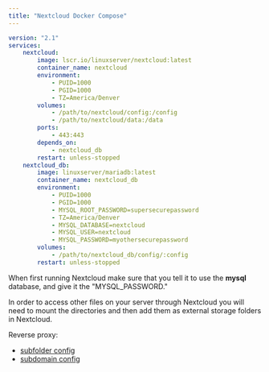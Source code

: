 ```yaml
---
title: "Nextcloud Docker Compose"
---
```

```yml
version: "2.1"
services:
	nextcloud:
		image: lscr.io/linuxserver/nextcloud:latest
		container_name: nextcloud
		environment:
			- PUID=1000
			- PGID=1000
			- TZ=America/Denver
		volumes:
			- /path/to/nextcloud/config:/config
			- /path/to/nextcloud/data:/data
		ports:
			- 443:443
		depends_on:
			- nextcloud_db
		restart: unless-stopped
	nextcloud_db:
		image: linuxserver/mariadb:latest
		container_name: nextcloud_db
		environment:
			- PUID=1000
			- PGID=1000
			- MYSQL_ROOT_PASSWORD=supersecurepassword
			- TZ=America/Denver
			- MYSQL_DATABASE=nextcloud
			- MYSQL_USER=nextcloud
			- MYSQL_PASSWORD=myothersecurepassword	
		volumes:
			- /path/to/nextcloud_db/config/:config
		restart: unless-stopped
```

When first running Nextcloud make sure that you tell it to use the **mysql** database, and give it the "MYSQL_PASSWORD."

In order to access other files on your server through Nextcloud you will need to mount the directories and then add them as external storage folders in Nextcloud.

Reverse proxy:
- [subfolder config](https://github.com/linuxserver/reverse-proxy-confs/blob/master/nextcloud.subfolder.conf.sample)
- [subdomain config](https://github.com/linuxserver/reverse-proxy-confs/blob/master/nextcloud.subdomain.conf.sample)
